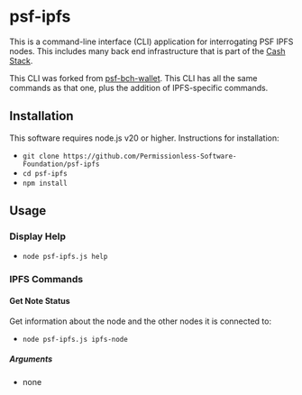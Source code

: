 # psf-ipfs

This is a command-line interface (CLI) application for interrogating PSF IPFS nodes. This includes many back end infrastructure that is part of the [Cash Stack](https://cashstack.info).

This CLI was forked from [psf-bch-wallet](https://github.com/Permissionless-Software-Foundation/psf-bch-wallet). This CLI has all the same commands as that one, plus the addition of IPFS-specific commands.

## Installation

This software requires node.js v20 or higher. Instructions for installation:

- `git clone https://github.com/Permissionless-Software-Foundation/psf-ipfs`
- `cd psf-ipfs`
- `npm install`

## Usage

### Display Help

- `node psf-ipfs.js help`

### IPFS Commands

#### Get Note Status

Get information about the node and the other nodes it is connected to:

- `node psf-ipfs.js ipfs-node`

##### Arguments
- none
